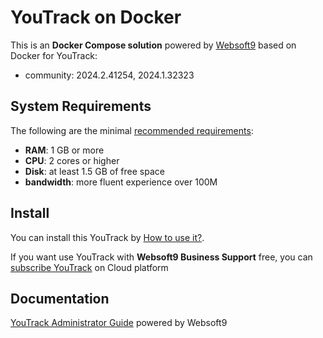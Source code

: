 # YouTrack on Docker  

This is an **Docker Compose solution** powered by [Websoft9](https://www.websoft9.com) based on Docker for YouTrack:


 - community:  2024.2.41254, 2024.1.32323


## System Requirements

The following are the minimal [recommended requirements](https://www.jetbrains.com/help/youtrack/server/youtrack-supported-environments.html#hardware-requirements):

* **RAM**: 1 GB or more
* **CPU**: 2 cores or higher
* **Disk**: at least 1.5 GB of free space
* **bandwidth**: more fluent experience over 100M  

## Install

You can install this YouTrack by [How to use it?](https://github.com/Websoft9/docker-library#how-to-use-it).   

If you want use YouTrack with **Websoft9 Business Support** free, you can [subscribe YouTrack](https://www.websoft9.com/apps) on Cloud platform

## Documentation

[YouTrack Administrator Guide](https://support.websoft9.com/docs/youtrack) powered by Websoft9